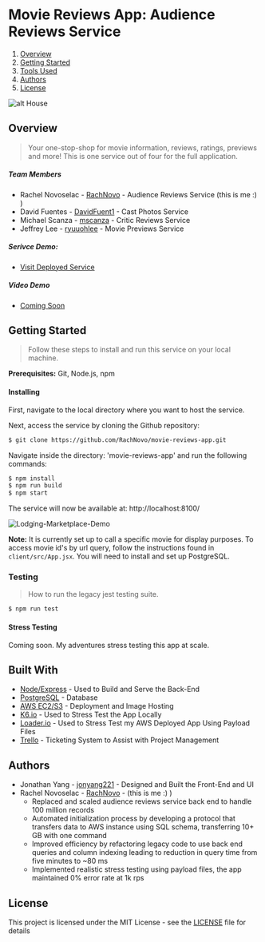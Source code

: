 # Movie Reviews App: Audience Reviews Service

1. [Overview](#overview)
2. [Getting Started](#getting-started)
3. [Tools Used](#built-with)
4. [Authors](#authors)
5. [License](#license)

![alt House](https://rachel-portfolio.s3.amazonaws.com/popcorn.jpg)

## Overview

> Your one-stop-shop for movie information, reviews, ratings, previews and more! This is one service out of four for the full application.

##### Team Members

- Rachel Novoselac - [RachNovo](https://github.com/RachNovo) - Audience Reviews Service (this is me :) )
- David Fuentes - [DavidFuent1](https://github.com/DavidFuent1) - Cast Photos Service
- Michael Scanza - [mscanza](https://github.com/mscanza) - Critic Reviews Service
- Jeffrey Lee - [ryuuohlee](https://github.com/ryuuohlee) - Movie Previews Service

##### Serivce Demo:
- [Visit Deployed Service](https://audience-reviews.herokuapp.com/)

##### Video Demo

- [Coming Soon](YouTubeLink)

## Getting Started
> Follow these steps to install and run this service on your local machine.

**Prerequisites:** Git, Node.js, npm

#### Installing

First, navigate to the local directory where you want to host the service.

Next, access the service by cloning the Github repository:

```bash
$ git clone https://github.com/RachNovo/movie-reviews-app.git
```

Navigate inside the directory: 'movie-reviews-app' and run the following commands:
```bash
$ npm install
$ npm run build
$ npm start
```
The service will now be available at: http://localhost:8100/

![Lodging-Marketplace-Demo](https://rachel-portfolio.s3.amazonaws.com/audience-reviews-demo.gif)

**Note:** It is currently set up to call a specific movie for display purposes. To access movie id's by url query, follow the instructions found in `client/src/App.jsx`. You will need to install and set up PostgreSQL.

### Testing
> How to run the legacy jest testing suite.

```bash
$ npm run test
```

#### Stress Testing
Coming soon. My adventures stress testing this app at scale.


## Built With

* [Node/](https://nodejs.org/en/docs/)[Express](https://expressjs.com/) - Used to Build and Serve the Back-End
* [PostgreSQL](https://www.postgresql.org/) - Database
* [AWS EC2](https://aws.amazon.com/ec2/)[/S3](https://aws.amazon.com/s3/) - Deployment and Image Hosting
* [K6.io](https://k6.io/) - Used to Stress Test the App Locally
* [Loader.io](https://loader.io/) - Used to Stress Test my AWS Deployed App Using Payload Files
* [Trello](https://trello.com/) - Ticketing System to Assist with Project Management

## Authors
- Jonathan Yang - [jonyang221](https://github.com/jonyang221) - Designed and Built the Front-End and UI
- Rachel Novoselac - [RachNovo](https://github.com/RachNovo) - (this is me :) )
  - Replaced and scaled audience reviews service back end to handle 100 million records
  - Automated initialization process by developing a protocol that transfers data to AWS instance using
SQL schema, transferring 10+ GB with one command
  - Improved efficiency by refactoring legacy code to use back end queries and column indexing
leading to reduction in query time from five minutes to ~80 ms
  - Implemented realistic stress testing using payload files, the app maintained 0% error rate at 1k rps

## License

This project is licensed under the MIT License - see the [LICENSE](LICENSE) file for details
